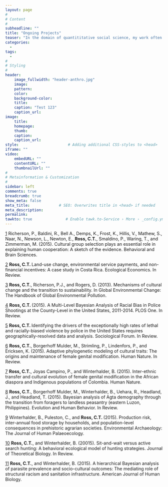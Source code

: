 ```yaml
---
layout: page
#
# Content
#
subheadline: ""
title: "Ongoing Projects"
teaser: "In the domain of quantititative social science, my work often centers around the intersection of theory in evolution and ecology,  mathemathematical and statistical modeling, and applied anthropology.  My research program more closely resembles a wide-ranging network of publications and ideas that are friends with each other, than a linear exploration of a single theme. I am interested in colloboration, work on applied issues, and satisfying my own—often wandering—intellectual curiousities."
categories:
  - 
tags:
  - 
#
# Styling
#
header:
    image_fullwidth: "header-anthro.jpg"
    image:
    pattern:
    color:
    background-color: 
    title:
    caption: "Test 123"
    caption_url:
image:
    title:
    homepage:
    thumb:
    caption:
    caption_url:
style:                      # Adding additional CSS-styles to <head>
iframe: ""
video:
    embedURL: ""
    contentURL: ""
    thumbnailUrl: ""
#
# Metainformation & Customization
#
sidebar: left
comments: true
breadcrumb: true
show_meta: false
meta_title:             # SEO: Overwrites title in <head> if needed
meta_description:
permalink:
tawkto: true               # Enable tawk.to-Service › More › _config.yml
---
```


[1][1] Richerson, P., Baldini, R., Bell A., Demps, K., Frost, K., Hillis, V., Mathew, S., Naar,
N., Newson, L., Newton, E., <strong>Ross, C.T.</strong>, Smaldino, P., Waring, T., and Zimmerman, M.
(2015). Cultural group selection plays an essential role in explaining human cooperation: A sketch of the evidence. Behavioral and Brain Sciences.

[2][2] <strong>Ross, C.T. </strong>Land-use change, environmental service payments, and non-financial incentives: A case study in Costa Rica. Ecological Economics. In Review.

[3][3] <strong>Ross, C.T.</strong>, Richerson, P.J., and Rogers, D. (2013). Mechanisms of cultural change and the transition to sustainability. In Global Environmental Change: The Handbook of Global Environmental Pollution. 

[4][4] <strong>Ross, C.T. </strong>(2015). A Multi-Level Bayesian Analysis of Racial Bias in Police Shootings at the County-Level in the United States, 2011-2014. PLOS One. In Review.

[5][5] <strong>Ross, C.T. </strong>Identifying the drivers of the exceptionally high rates of lethal and racially-biased violence by police in the United States requires geographically-resolved data and analysis. Sociological Forum. In Review.

[6][6] <strong>Ross, C.T.</strong>, Borgerhoff Mulder, M., Strimling, P., Lindenfors, P., and Ericksen, K. (2015). Adaptive phylogenetic modeling of cultural traits: The origins and maintenance of female genital modification. Human Nature. In Review.

[7][7] <strong>Ross, C.T.</strong>, Joyas Campino, P., and Winterhalder, B. (2015). Inter-ethnic transfer and cultural evolution of female genital modification in the African diaspora and Indigenous populations of Colombia. Human Nature.

[8][8] <strong>Ross, C.T.</strong>, Borgerhoff Mulder, M., Winterhalder, B., Uehara, R., Headland, J., and Headland, T. (2015). Bayesian analysis of Agta demography through the transition from foragers to landless peasantry (eastern Luzon, Philippines). Evolution and Human Behavior. In Review.

[9][9] Winterhalder, B., Puleston, C., and <strong>Ross, C.T. </strong>(2015). Production risk, inter-annual food storage by households, and population-level consequences in prehistoric agrarian societies. Environmental Archaeology: The Journal of Human Palaeoecology.

[10][10] <strong>Ross, C.T.</strong>, and Winterhalder, B. (20015). Sit-and-wait versus active search hunting: A behavioral ecological model of hunting strategies. Journal of Theoretical Biology. In Review.

[11][11] <strong>Ross, C.T.</strong>, and Winterhalder, B. (2015). A hierarchical Bayesian analysis of parasite prevalence and socio-cultural outcomes: The mediating role of structural racism and sanitation infrastructure. American Journal of Human Biology.

 [1]: http://codytross.com/anthropology/cooperation/
 [2]: http://codytross.com/anthropology/psa/
 [3]: http://codytross.com/anthropology/sustain/
 [4]: http://codytross.com/anthropology/shoot/
 [5]: http://codytross.com/anthropology/violence/
 [6]: http://codytross.com/anthropology/oumodels/
 [7]: http://codytross.com/anthropology/fgmocolombia/
 [8]: http://codytross.com/anthropology/agta/
 [9]: http://codytross.com/anthropology/storage/
 [10]: http://codytross.com/anthropology/swas/
 [11]: http://codytross.com/anthropology/parasites/
